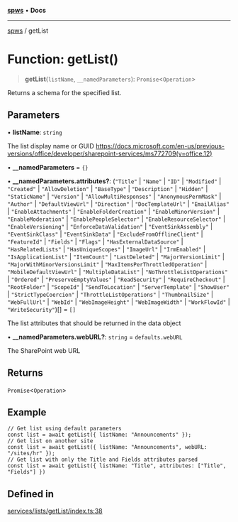 [**spws**](../README.md) • **Docs**

***

[spws](../globals.md) / getList

# Function: getList()

> **getList**(`listName`, `__namedParameters`): `Promise`\<`Operation`\>

Returns a schema for the specified list.

## Parameters

• **listName**: `string`

The list display name or GUID
https://docs.microsoft.com/en-us/previous-versions/office/developer/sharepoint-services/ms772709(v=office.12)

• **\_\_namedParameters** = `{}`

• **\_\_namedParameters.attributes?**: (`"Title"` \| `"Name"` \| `"ID"` \| `"Modified"` \| `"Created"` \| `"AllowDeletion"` \| `"BaseType"` \| `"Description"` \| `"Hidden"` \| `"StaticName"` \| `"Version"` \| `"AllowMultiResponses"` \| `"AnonymousPermMask"` \| `"Author"` \| `"DefaultViewUrl"` \| `"Direction"` \| `"DocTemplateUrl"` \| `"EmailAlias"` \| `"EnableAttachments"` \| `"EnableFolderCreation"` \| `"EnableMinorVersion"` \| `"EnableModeration"` \| `"EnablePeopleSelector"` \| `"EnableResourceSelector"` \| `"EnableVersioning"` \| `"EnforceDataValidation"` \| `"EventSinkAssembly"` \| `"EventSinkClass"` \| `"EventSinkData"` \| `"ExcludeFromOfflineClient"` \| `"FeatureId"` \| `"Fields"` \| `"Flags"` \| `"HasExternalDataSource"` \| `"HasRelatedLists"` \| `"HasUniqueScopes"` \| `"ImageUrl"` \| `"IrmEnabled"` \| `"IsApplicationList"` \| `"ItemCount"` \| `"LastDeleted"` \| `"MajorVersionLimit"` \| `"MajorWithMinorVersionsLimit"` \| `"MaxItemsPerThrottledOperation"` \| `"MobileDefaultViewUrl"` \| `"MultipleDataList"` \| `"NoThrottleListOperations"` \| `"Ordered"` \| `"PreserveEmptyValues"` \| `"ReadSecurity"` \| `"RequireCheckout"` \| `"RootFolder"` \| `"ScopeId"` \| `"SendToLocation"` \| `"ServerTemplate"` \| `"ShowUser"` \| `"StrictTypeCoercion"` \| `"ThrottleListOperations"` \| `"ThumbnailSize"` \| `"WebFullUrl"` \| `"WebId"` \| `"WebImageHeight"` \| `"WebImageWidth"` \| `"WorkFlowId"` \| `"WriteSecurity"`)[] = `[]`

The list attributes that should be returned in the data object

• **\_\_namedParameters.webURL?**: `string` = `defaults.webURL`

The SharePoint web URL

## Returns

`Promise`\<`Operation`\>

## Example

```
// Get list using default parameters
const list = await getList({ listName: "Announcements" });
// Get list on another site
const list = await getList({ listName: "Announcements", webURL: "/sites/hr" });
// Get list with only the Title and Fields attributes parsed
const list = await getList({ listName: "Title", attributes: ["Title", "Fields"] })
```

## Defined in

[services/lists/getList/index.ts:38](https://github.com/rlking1985/spws/blob/eac8675429b3cb92c57fd641d54e84f4ab439754/src/services/lists/getList/index.ts#L38)
